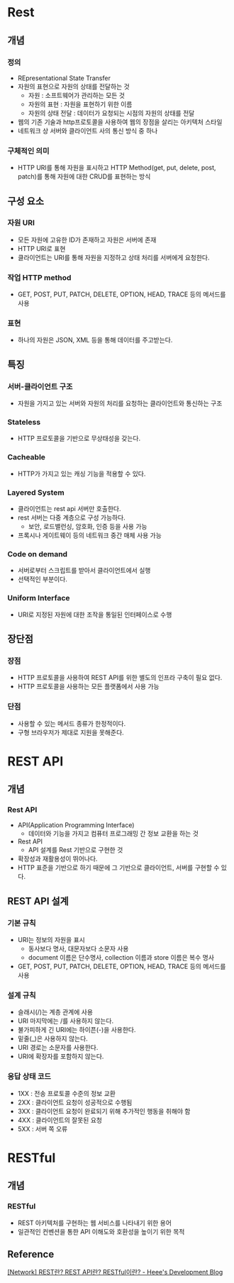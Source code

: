 # Rest

## 개념

### 정의

- REpresentational State Transfer
- 자원의 표현으로 자원의 상태를 전달하는 것
    - 자원 : 소프트웨어가 관리하는 모든 것
    - 자원의 표현 : 자원을 표현하기 위한 이름
    - 자원의 상태 전달 : 데이터가 요청되는 시점의 자원의 상태를 전달
- 웹의 기존 기술과 http프로토콜을 사용하여 웹의 장점을 살리는 아키텍처 스타일
- 네트워크 상 서버와 클라이언트 사의 통신 방식 중 하나

### 구체적인 의미

- HTTP URI를 통해 자원을 표시하고 HTTP Method(get, put, delete, post, patch)를 통해 자원에 대한 CRUD를 표현하는 방식

## 구성 요소

### 자원 URI

- 모든 자원에 고유한 ID가 존재하고 자원은 서버에 존재
- HTTP URI로 표현
- 클라이언트는 URI를 통해 자원을 지정하고 상태 처리를 서버에게 요청한다.

### 작업 HTTP method

- GET, POST, PUT, PATCH, DELETE, OPTION, HEAD, TRACE 등의 메서드를 사용

### 표현

- 하나의 자원은 JSON, XML 등을 통해 데이터를 주고받는다.

## 특징

### 서버-클라이언트 구조

- 자원을 가지고 있는 서버와 자원의 처리를 요청하는 클라이언트와 통신하는 구조

### Stateless

- HTTP 프로토콜을 기반으로 무상태성을 갖는다.

### Cacheable

- HTTP가 가지고 있는 캐싱 기능을 적용할 수 있다.

### Layered System

- 클라이언트는 rest api 서버만 호출한다.
- rest 서버는 다중 계층으로 구성 가능하다.
    - 보안, 로드밸런싱, 암호화, 인증 등을 사용 가능
- 프록시나 게이트웨이 등의 네트워크 중간 매체 사용 가능

### Code on demand

- 서버로부터 스크립트를 받아서 클라이언트에서 실행
- 선택적인 부분이다.

### Uniform Interface

- URI로 지정된 자원에 대한 조작을 통일된 인터페이스로 수행

## 장단점

### 장점

- HTTP 프로토콜을 사용하여 REST API를 위한 별도의 인프라 구축이 필요 없다.
- HTTP 프로토콜을 사용하는 모든 플랫폼에서 사용 가능

### 단점

- 사용할 수 있는 메서드 종류가 한정적이다.
- 구형 브라우저가 제대로 지원을 못해준다.

# REST API

## 개념

### Rest API

- API(Application Programming Interface)
    - 데이터와 기능을 가지고 컴퓨터 프로그래밍 간 정보 교환을 하는 것
- Rest API
    - API 설계를 Rest 기반으로 구현한 것
- 확장성과 재활용성이 뛰어나다.
- HTTP 표준을 기반으로 하기 때문에 그 기반으로 클라이언트, 서버를 구현할 수 있다.

## REST API 설계

### 기본 규칙

- URI는 정보의 자원을 표시
    - 동사보다 명사, 대문자보다 소문자 사용
    - document 이름은 단수명사, collection 이름과 store 이름은 복수 명사
- GET, POST, PUT, PATCH, DELETE, OPTION, HEAD, TRACE 등의 메서드를 사용

### 설계 규칙

- 슬래시(/)는 계층 관계에 사용
- URI 마지막에는 /를 사용하지 않는다.
- 불가피하게 긴 URI에는 하이픈(-)을 사용한다.
- 밑줄(_)은 사용하지 않는다.
- URI 경로는 소문자를 사용한다.
- URI에 확장자를 포함하지 않는다.

### 응답 상태 코드

- 1XX : 전송 프로토콜 수준의 정보 교환
- 2XX : 클라이언트 요청이 성공적으로 수행됨
- 3XX : 클라이언트 요청이 완료되기 위해 추가적인 행동을 취해야 함
- 4XX : 클라이언트의 잘못된 요청
- 5XX : 서버 쪽 오류

# RESTful

## 개념

### RESTful

- REST 아키텍처를 구현하는 웹 서비스를 나타내기 위한 용어
- 일관적인 컨벤션을 통한 API 이해도와 호환성을 높이기 위한 목적

## Reference

[[Network] REST란? REST API란? RESTful이란? - Heee's Development Blog](https://gmlwjd9405.github.io/2018/09/21/rest-and-restful.html)
